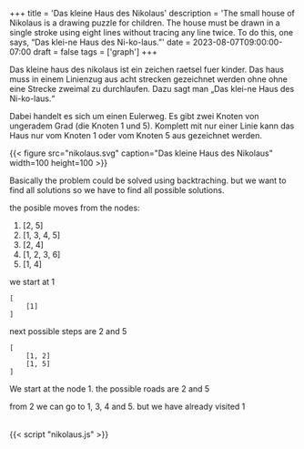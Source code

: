 +++
title = 'Das kleine Haus des Nikolaus'
description = 'The small house of Nikolaus is a drawing puzzle for children. The house must be drawn in a single stroke using eight lines without tracing any line twice. To do this, one says, “Das klei-ne Haus des Ni-ko-laus.”'
date = 2023-08-07T09:00:00-07:00
draft = false
tags = ['graph']
+++

Das kleine haus des nikolaus ist ein zeichen raetsel fuer kinder. Das haus muss in einem Linienzug aus acht strecken
gezeichnet werden ohne ohne eine Strecke zweimal zu durchlaufen. Dazu sagt man „Das klei-ne Haus des Ni-ko-laus.“

Dabei handelt es sich um einen Eulerweg. Es gibt zwei Knoten von ungeradem Grad (die Knoten 1 und 5). Komplett mit nur einer 
Linie kann das Haus nur vom Knoten 1 oder vom Knoten 5 aus gezeichnet werden.

{{< figure src="nikolaus.svg" caption="Das kleine Haus des Nikolaus" width=100 height=100 >}}

Basically the problem could be solved using backtraching. but we want to find all solutions so we have to find all possible solutions.


the posible moves from the nodes:

1)  [2, 5]
2)  [1, 3, 4, 5]
3)  [2, 4]
4)  [1, 2, 3, 6]
5)  [1, 4]

we start at 1

```
[
    [1]
]
```

next possible steps are 2 and 5

```
[
    [1, 2]
    [1, 5]
]
```


We start at the node 1. 
the possible roads are 2 and 5

from 2 we can go to 1, 3, 4 and 5. but we have already visited 1

<figure>
  <canvas id=canvas oncontextmenu=event.preventdefault()></canvas>
</figure>

<div>
    <table id="solutions"></table>
</div>

<script>
    let get_steps;

    function on_load() {
        const dpr = window.devicePixelRatio;
        let canvas = document.getElementById('canvas');

        get_steps = Module.cwrap(
            "get_steps",
            null,
            []
        );

        solutions();
    }
    var Module = {
        postRun: [ on_load ],
        canvas: document.getElementById('canvas'),
    };

    function solutions() {
            const rustMessage = Module.UTF8ToString(get_steps());
            const jsArray = JSON.parse(rustMessage);
            let table = "";
            for (var i = 0; i < jsArray.length; i++) {
                    table += "<tr>";
                    let radio = "<td><input type='radio' id='solution" + i + "' name='selected' value='" + i + "' " + (i == 0 ? "checked" : "") + " /></td>";
                    console.log(radio);
                    table += radio;
                    for (var j = 0; j<jsArray[i].length; j++) {
                            table += "<td>" + jsArray[i][j] + "</td>";
                    
                    }
                    table += "</tr>";
            }
            document.getElementById("solutions").innerHTML = "<table border='1'>" + table + "</table>";
    }
</script>
{{< script "nikolaus.js" >}}
